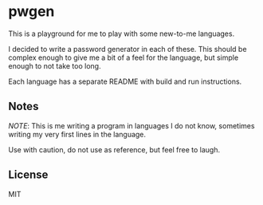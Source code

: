 # pwgen

This is a playground for me to play with some new-to-me languages.

I decided to write a password generator in each of these. This should be complex enough to give me a bit of a feel for the language, but simple enough to not take too long.

Each language has a separate README with build and run instructions.

## Notes

_NOTE_: This is me writing a program in languages I do not know, sometimes writing my very first lines in the language.

Use with caution, do not use as reference, but feel free to laugh.

## License

MIT
